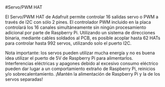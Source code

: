 <!--
---
name: Servo/PWM HAT
class: board
type: io,motor
formfactor: HAT
manufacturer: Adafruit
description: A 16-Channel Servo / PWM HAT for Raspberry Pi
url: https://www.adafruit.com/product/2327
github: https://github.com/adafruit/Adafruit_Python_PCA9685
buy: https://www.adafruit.com/product/2327
image: 'adafruit-servo-hat.png'
pincount: 40
eeprom: yes
power:
  '1':
ground:
  '6':
  '9':
  '14':
  '20':
  '25':
  '30':
  '34':
  '39':
pin:
  '3':
    mode: i2c
  '5':
    mode: i2c
i2c:
  '0x40':
    name: PWM Controller
    device: pca9685
install:
  'devices':
    - 'i2c'
  'apt':
    - 'python-smbus'
    - 'python3-smbus'
    - 'python-dev'
    - 'python3-dev'
-->
#Servo/PWM HAT

El Servo/PWM HAT de Adafruit permite controlar 16 salidas servo o PWM a través de I2C con sólo 2 pines.
El controlador PWM incluido en la placa controlará los 16 canales simultáneamente sin ningún procesamiento adicional por parte de Raspberry Pi. Utilizando un sistema de direcciones binaria, mediante cables soldados al PCB, es posible acoplar hasta 62 HATs para controlar hasta 992 servos, utilizando solo el puerto I2C.

Nota importante: los servos pueden utilizar mucha energía y no es buena idea utilizar el puerto de 5V de Raspberry Pi para alimentarlos. Interferencias eléctricas y apagones debido al excesivo consumo eléctrico pueden dar lugar a un comportamiento extraño de Raspberry Pi, reinicios y/o sobrecalentamiento. ¡Mantén la alimentación de Raspberry Pi y la de los servos separadas!
